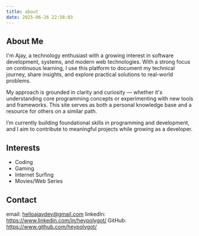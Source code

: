 ```yaml
---
title: about
date: 2025-06-26 22:58:03
---
```


## About Me 
I'm Ajay, a technology enthusiast with a growing interest in software development, systems, and modern web technologies. With a strong focus on continuous learning, I use this platform to document my technical journey, share insights, and explore practical solutions to real-world problems.

My approach is grounded in clarity and curiosity — whether it's understanding core programming concepts or experimenting with new tools and frameworks. This site serves as both a personal knowledge base and a resource for others on a similar path.

I’m currently building foundational skills in programming and development, and I aim to contribute to meaningful projects while growing as a developer.

## Interests
* Coding
* Gaming 
* Internet Surfing
* Movies/Web Series



## Contact
email: helloajaydey@gmail.com
linkedIn: https://www.linkedin.com/in/heypolygot/
GitHub: https://www.github.com/heypolygot/

